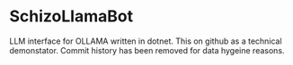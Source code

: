 # SchizoLlamaBot

LLM interface for OLLAMA written in dotnet. This on github as a technical demonstator. Commit history has been removed for data hygeine reasons.